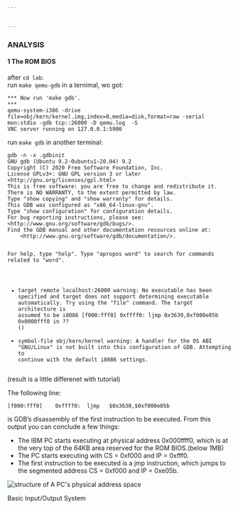 ```yaml
---


---
```


<h3 id="analysis">ANALYSIS</h3>
<h4 id="the-rom-bios">1 The ROM BIOS</h4>
<p>after <code>cd lab</code>:<br>
run <code>make qemu-gdb</code> in a ternimal, wo got:</p>
<pre class=" language-undefined"><code class="prism language-*** language-undefined">*** Now run 'make gdb'.
***
qemu-system-i386 -drive file=obj/kern/kernel.img,index=0,media=disk,format=raw -serial mon:stdio -gdb tcp::26000 -D qemu.log  -S
VNC server running on 127.0.0.1:5900
</code></pre>
<p>run <code>make gdb</code> in another terminal:</p>
<pre><code>gdb -n -x .gdbinit
GNU gdb (Ubuntu 9.2-0ubuntu1~20.04) 9.2
Copyright (C) 2020 Free Software Foundation, Inc.
License GPLv3+: GNU GPL version 3 or later &lt;http://gnu.org/licenses/gpl.html&gt;
This is free software: you are free to change and redistribute it.
There is NO WARRANTY, to the extent permitted by law.
Type "show copying" and "show warranty" for details.
This GDB was configured as "x86_64-linux-gnu".
Type "show configuration" for configuration details.
For bug reporting instructions, please see:
&lt;http://www.gnu.org/software/gdb/bugs/&gt;.
Find the GDB manual and other documentation resources online at:
    &lt;http://www.gnu.org/software/gdb/documentation/&gt;.

For help, type "help".
Type "apropos word" to search for commands related to "word".
+ target remote localhost:26000
warning: No executable has been specified and target does not support
determining executable automatically.  Try using the "file" command.
The target architecture is assumed to be i8086
[f000:fff0]    0xffff0:	ljmp   $0x3630,$0xf000e05b
0x0000fff0 in ?? ()
+ symbol-file obj/kern/kernel
warning: A handler for the OS ABI "GNU/Linux" is not built into this configuration
of GDB.  Attempting to continue with the default i8086 settings.
</code></pre>
<p>(result is a little differenet with tutorial)</p>
<p>The following line:</p>
<pre><code>[f000:fff0]    0xffff0:	ljmp   $0x3630,$0xf000e05b
</code></pre>
<p>is GDB’s disassembly of the first instruction to be executed. From this output you can conclude a few things:</p>
<ul>
<li>The IBM PC starts executing at physical address 0x000ffff0, which is at the very top of the 64KB area reserved for the ROM BIOS.(below 1MB)</li>
<li>The PC starts executing with  CS = 0xf000  and  IP = 0xfff0.</li>
<li>The first instruction to be executed is a  jmp  instruction, which jumps to the segmented address  CS = 0xf000  and  IP = 0xe05b.</li>
</ul>
<p><img src="https://images2015.cnblogs.com/blog/809277/201512/809277-20151226140726515-1184467718.png" alt="structure of A PC's physical address space"></p>
<p>Basic Input/Output System</p>

